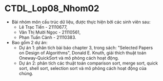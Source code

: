 # CTDL_Lop08_Nhom02
- Bài nhóm môn cấu trúc dữ liệu, được thực hiện bởi các sinh viên sau:
  + Lê Trạc Tiến - 21110677,
  + Văn Thị Mười Ngọc - 21110561,
  + Phan Tuấn Cảnh - 21110383.
- Bao gồm 2 dự án:
  + Dự án 1: phân tích bài báo chapter 3, trong sách: "Selected Papers on Design of Algorithms", Donald E. Knuth, 
giải thích thuật toán Oneway-QuickSort và mô phỏng cách hoạt động.
  + Dự án 2: phân tích các thuật toán comparison sort, merge sort, quick sort, shell sort, selection sort và mô phỏng cách hoạt động của chúng.
